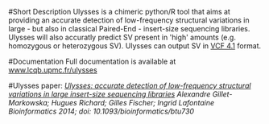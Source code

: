 #Short Description
Ulysses is a chimeric python/R tool that aims at  providing an accurate detection of low-frequency structural variations in large - but also in classical Paired-End -  insert-size sequencing libraries. Ulysses will also accuratly predict SV present in 'high' amounts (e.g. homozygous or heterozygous SV). Ulysses can output SV in [VCF 4.1](http://samtools.github.io/hts-specs/VCFv4.1.pdf) format.


#Documentation
Full documentation is available at www.lcqb.upmc.fr/ulysses 



#Ulysses paper:
_[Ulysses: accurate detection of low-frequency structural variations in large insert-size sequencing libraries](http://bioinformatics.oxfordjournals.org/content/early/2014/11/27/bioinformatics.btu730.full?keytype=ref&%2520ijkey=fiLPQEO731TMaNt)_
_Alexandre Gillet-Markowska; Hugues Richard; Gilles Fischer; Ingrid Lafontaine_
_Bioinformatics 2014;_
_doi: 10.1093/bioinformatics/btu730_



